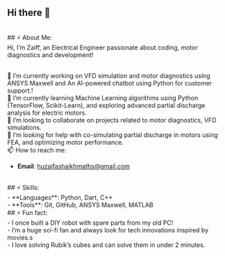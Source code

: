 ## Hi there 👋
<br>
## ⚡ About Me:
<br>
Hi, I’m Zaiff, an Electrical Engineer passionate about coding, motor diagnostics and development!
<br>
<br>

🔭 I’m currently working on VFD simulation and motor diagnostics using ANSYS Maxwell and An AI-powered chatbot using Python for customer support.!
<br>
🌱 I’m currently learning Machine Learning algorithms using Python (TensorFlow, Scikit-Learn), and exploring advanced partial discharge analysis for electric motors.
<br>
👯 I’m looking to collaborate on projects related to motor diagnostics, VFD simulations. 
<br>
🤔 I’m looking for help with co-simulating partial discharge in motors using FEA, and optimizing motor performance.
<br>
📫 How to reach me: 
- **Email**: huzaifashaikhmaths@gmail.com
<br>
## ⚡ Skills:
<br>
- **Languages**: Python, Dart, C++
<br>
- **Tools**: Git, GitHub, ANSYS Maxwell, MATLAB
<br>
## ⚡ Fun fact: 
<br>
- I once built a DIY robot with spare parts from my old PC!
<br>
- I’m a huge sci-fi fan and always look for tech innovations inspired by movies.s
<br>
- I love solving Rubik’s cubes and can solve them in under 2 minutes.

